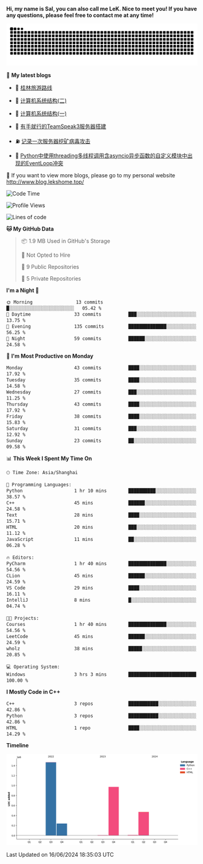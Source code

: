 **Hi, my name is Sal, you can also call me LeK. Nice to meet you! If you have any questions, please feel free to contact me at any time!**

![snake](https://raw.githubusercontent.com/LeKZzzz/LeKZzzz/output/github-contribution-grid-snake.svg)


👀 **My latest blogs**
<!-- BLOG-POST-LIST:START -->
- 🫣 [桂林旅游路线](http://www.blog.lekshome.top/2024/04/28/gui-lin-lu-you-lu-xian/) 

- 🧐 [计算机系统结构&lpar;二&rpar;](http://www.blog.lekshome.top/2024/04/21/ji-suan-ji-xi-tong-jie-gou-er/) 

- 🤖 [计算机系统结构&lpar;一&rpar;](http://www.blog.lekshome.top/2024/04/07/ji-suan-ji-xi-tong-jie-gou-yi/) 

- 📝 [有手就行的TeamSpeak3服务器搭建](http://www.blog.lekshome.top/2024/03/08/teamspeak3-fu-wu-qi-da-jian/) 

- ⛽️ [记录一次服务器挖矿病毒攻击](http://www.blog.lekshome.top/2024/03/08/ji-lu-yi-ci-fu-wu-qi-wa-kuang-bing-du-gong-ji/) 

- 🦣 [Python中使用threading多线程调用含asyncio异步函数的自定义模块中出现的EventLoop冲突](http://www.blog.lekshome.top/2024/03/07/python-zhong-shi-yong-threading-duo-xian-cheng-diao-yong-han-asyncio-yi-bu-han-shu-de-zi-ding-yi-mo-kuai-zhong-chu-xian-de-eventloop-chong-tu/) 
<!-- BLOG-POST-LIST:END -->

🥰 If you want to view more blogs, please go to my personal website http://www.blog.lekshome.top/


<!--START_SECTION:waka-->
![Code Time](http://img.shields.io/badge/Code%20Time-265%20hrs%2025%20mins-blue)

![Profile Views](http://img.shields.io/badge/Profile%20Views-0-blue)

![Lines of code](https://img.shields.io/badge/From%20Hello%20World%20I%27ve%20Written-3.2%20million%20lines%20of%20code-blue)

**🐱 My GitHub Data** 

> 📦 1.9 MB Used in GitHub's Storage 
 > 
> 🚫 Not Opted to Hire
 > 
> 📜 9 Public Repositories 
 > 
> 🔑 5 Private Repositories 
 > 
**I'm a Night 🦉** 

```text
🌞 Morning                13 commits          █░░░░░░░░░░░░░░░░░░░░░░░░   05.42 % 
🌆 Daytime                33 commits          ███░░░░░░░░░░░░░░░░░░░░░░   13.75 % 
🌃 Evening                135 commits         ██████████████░░░░░░░░░░░   56.25 % 
🌙 Night                  59 commits          ██████░░░░░░░░░░░░░░░░░░░   24.58 % 
```
📅 **I'm Most Productive on Monday** 

```text
Monday                   43 commits          ████░░░░░░░░░░░░░░░░░░░░░   17.92 % 
Tuesday                  35 commits          ████░░░░░░░░░░░░░░░░░░░░░   14.58 % 
Wednesday                27 commits          ███░░░░░░░░░░░░░░░░░░░░░░   11.25 % 
Thursday                 43 commits          ████░░░░░░░░░░░░░░░░░░░░░   17.92 % 
Friday                   38 commits          ████░░░░░░░░░░░░░░░░░░░░░   15.83 % 
Saturday                 31 commits          ███░░░░░░░░░░░░░░░░░░░░░░   12.92 % 
Sunday                   23 commits          ██░░░░░░░░░░░░░░░░░░░░░░░   09.58 % 
```


📊 **This Week I Spent My Time On** 

```text
🕑︎ Time Zone: Asia/Shanghai

💬 Programming Languages: 
Python                   1 hr 10 mins        ██████████░░░░░░░░░░░░░░░   38.57 % 
C++                      45 mins             ██████░░░░░░░░░░░░░░░░░░░   24.58 % 
Text                     28 mins             ████░░░░░░░░░░░░░░░░░░░░░   15.71 % 
HTML                     20 mins             ███░░░░░░░░░░░░░░░░░░░░░░   11.12 % 
JavaScript               11 mins             ██░░░░░░░░░░░░░░░░░░░░░░░   06.28 % 

🔥 Editors: 
PyCharm                  1 hr 40 mins        ██████████████░░░░░░░░░░░   54.56 % 
CLion                    45 mins             ██████░░░░░░░░░░░░░░░░░░░   24.59 % 
VS Code                  29 mins             ████░░░░░░░░░░░░░░░░░░░░░   16.11 % 
IntelliJ                 8 mins              █░░░░░░░░░░░░░░░░░░░░░░░░   04.74 % 

🐱‍💻 Projects: 
Courses                  1 hr 40 mins        ██████████████░░░░░░░░░░░   54.56 % 
LeetCode                 45 mins             ██████░░░░░░░░░░░░░░░░░░░   24.59 % 
wholz                    38 mins             █████░░░░░░░░░░░░░░░░░░░░   20.85 % 

💻 Operating System: 
Windows                  3 hrs 3 mins        █████████████████████████   100.00 % 
```

**I Mostly Code in C++** 

```text
C++                      3 repos             ███████████░░░░░░░░░░░░░░   42.86 % 
Python                   3 repos             ███████████░░░░░░░░░░░░░░   42.86 % 
HTML                     1 repo              ████░░░░░░░░░░░░░░░░░░░░░   14.29 % 
```



**Timeline**

![Lines of Code chart](https://raw.githubusercontent.com/LeKZzzz/LeKZzzz/master/assets/bar_graph.png)


 Last Updated on 16/06/2024 18:35:03 UTC
<!--END_SECTION:waka-->
